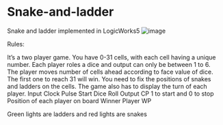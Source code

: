 # Snake-and-ladder
Snake and ladder implemented in LogicWorks5
![image](https://github.com/saad0909/Snake-and-ladder/assets/33553848/2f6ae444-d87d-4690-b4fb-d4b876630b76)

Rules:
  
 It’s a two player game. You have 0-31 cells, with each cell having a unique
 number. Each player roles a dice and output can only be between 1 to 6. The
 player moves number of cells ahead according to face value of dice. The first one
 to reach 31 will win. You need to fix the positions of snakes and ladders on the
 cells. The game also has to display the turn of each player.
 Input
 Clock Pulse
 Start Dice Roll
 Output
 CP
 1 to start and 0 to stop
 Position of each player on board
 Winner Player
 WP

 Green lights are ladders and red lights are snakes
